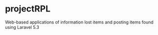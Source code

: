 # projectRPL
Web-based applications of information lost items and posting items found using Laravel 5.3
